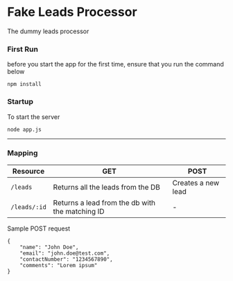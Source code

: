 # Fake Leads Processor
The dummy leads processor


### First Run
before you start the app for the first time, ensure that you run the command below
```
npm install
```

### Startup
To start the server
```
node app.js
```

---
### Mapping

Resource | GET | POST
--- | --- | ---
`/leads` | Returns all the leads from the DB | Creates a new lead
`/leads/:id` | Returns a lead from the db with the matching ID | -


Sample POST request
```
{
	"name": "John Doe",
	"email": "john.doe@test.com",
	"contactNumber": "1234567890",
	"comments": "Lorem ipsum"
}
```
